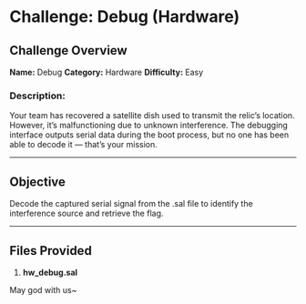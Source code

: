 # Challenge: Debug (Hardware)

## Challenge Overview

**Name:** Debug
**Category:** Hardware
**Difficulty:** Easy

### Description:

Your team has recovered a satellite dish used to transmit the relic’s location. However, it’s malfunctioning due to unknown interference. The debugging interface outputs serial data during the boot process, but no one has been able to decode it — that’s your mission.

---

## Objective

Decode the captured serial signal from the .sal file to identify the interference source and retrieve the flag.

---

## Files Provided

1. **hw_debug.sal** 

May god with us~